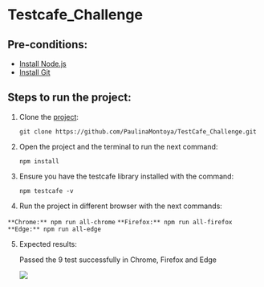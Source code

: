 # Testcafe_Challenge

## Pre-conditions:
- [Install Node.js](https://nodejs.org/en/download/current/)
- [Install Git](https://git-scm.com/downloads)

## Steps to run the project:
1) Clone the [project](https://github.com/PaulinaMontoya/TestCafe_Challenge):

    `git clone https://github.com/PaulinaMontoya/TestCafe_Challenge.git`

2) Open the project and the terminal to run the next command:

    `npm install`

3) Ensure you have the testcafe library installed with the command:

    `npm testcafe -v`

4) Run the project in different browser with the next commands:

`**Chrome:** npm run all-chrome`
`**Firefox:** npm run all-firefox`
`**Edge:** npm run all-edge`

5) Expected results:

    Passed the 9 test successfully in Chrome, Firefox and Edge
    
    ![](https://i.ibb.co/94npczW/TestPic.png)


